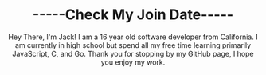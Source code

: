<div align="center">
<h1>-----Check My Join Date-----</h1>
<p>Hey There, I'm Jack! I am a 16 year old software developer from California. I am currently in high school but spend all my free time learning primarily JavaScript, C, and Go. Thank you for stopping by my GitHub page, I hope you enjoy my work.</p
</div>
